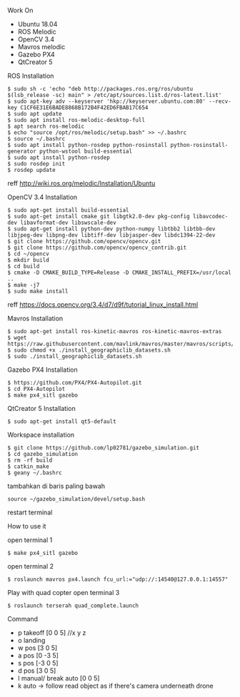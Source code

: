 Work On
- Ubuntu 18.04
- ROS Melodic
- OpenCV 3.4
- Mavros melodic
- Gazebo PX4
- QtCreator 5

ROS Installation
	
	$ sudo sh -c 'echo "deb http://packages.ros.org/ros/ubuntu $(lsb_release -sc) main" > /etc/apt/sources.list.d/ros-latest.list'
	$ sudo apt-key adv --keyserver 'hkp://keyserver.ubuntu.com:80' --recv-key C1CF6E31E6BADE8868B172B4F42ED6FBAB17C654
	$ sudo apt update
	$ sudo apt install ros-melodic-desktop-full
	$ apt search ros-melodic
	$ echo "source /opt/ros/melodic/setup.bash" >> ~/.bashrc
	$ source ~/.bashrc
	$ sudo apt install python-rosdep python-rosinstall python-rosinstall-generator python-wstool build-essential
	$ sudo apt install python-rosdep
	$ sudo rosdep init
	$ rosdep update

reff http://wiki.ros.org/melodic/Installation/Ubuntu

OpenCV 3.4 Installation
	
	$ sudo apt-get install build-essential
	$ sudo apt-get install cmake git libgtk2.0-dev pkg-config libavcodec-dev libavformat-dev libswscale-dev
	$ sudo apt-get install python-dev python-numpy libtbb2 libtbb-dev libjpeg-dev libpng-dev libtiff-dev libjasper-dev libdc1394-22-dev
	$ git clone https://github.com/opencv/opencv.git
	$ git clone https://github.com/opencv/opencv_contrib.git
	$ cd ~/opencv
	$ mkdir build
	$ cd build
	$ cmake -D CMAKE_BUILD_TYPE=Release -D CMAKE_INSTALL_PREFIX=/usr/local ..
	$ make -j7
	$ sudo make install

reff https://docs.opencv.org/3.4/d7/d9f/tutorial_linux_install.html

Mavros Installation
	
	$ sudo apt-get install ros-kinetic-mavros ros-kinetic-mavros-extras
	$ wget https://raw.githubusercontent.com/mavlink/mavros/master/mavros/scripts/install_geographiclib_datasets.sh
	$ sudo chmod +x ./install_geographiclib_datasets.sh
	$ sudo ./install_geographiclib_datasets.sh

Gazebo PX4 Installation
	
	$ https://github.com/PX4/PX4-Autopilot.git
	$ cd PX4-Autopilot
	$ make px4_sitl gazebo
	
QtCreator 5 Installation 
	
	$ sudo apt-get install qt5-default
	
Workspace installation
	
	$ git clone https://github.com/lp02781/gazebo_simulation.git
	$ cd gazebo_simulation
	$ rm -rf build
	$ catkin_make
	$ geany ~/.bashrc
	
tambahkan di baris paling bawah 
	
	source ~/gazebo_simulation/devel/setup.bash

restart terminal



How to use it

open terminal 1

	$ make px4_sitl gazebo

open terminal 2

	$ roslaunch mavros px4.launch fcu_url:="udp://:14540@127.0.0.1:14557"
	
Play with quad copter
open terminal 3

	$ roslaunch terserah quad_complete.launch

Command
- p 	takeoff [0 0 5] //x y z
- o 	landing 
- w 	pos	[3 0 5]
- a 	pos	[0 -3 5]
- s 	pos	[-3 0 5]
- d 	pos	[3 0 5]
- l 	manual/ break auto [0 0 5]
- k 	auto	-> follow read object as if there's camera underneath drone
